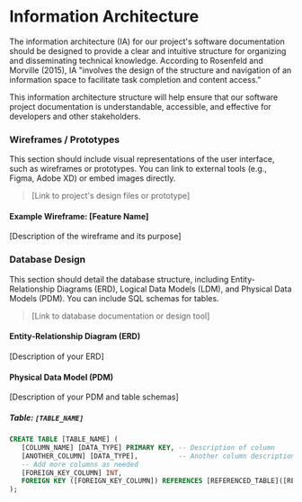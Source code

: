 # Information Architecture

The information architecture (IA) for our project's software documentation should be designed to provide a clear and intuitive structure for organizing and disseminating technical knowledge. According to Rosenfeld and Morville (2015), IA "involves the design of the structure and navigation of an information space to facilitate task completion and content access."

This information architecture structure will help ensure that our software project documentation is understandable, accessible, and effective for developers and other stakeholders.

### Wireframes / Prototypes

This section should include visual representations of the user interface, such as wireframes or prototypes. You can link to external tools (e.g., Figma, Adobe XD) or embed images directly.

> [Link to project's design files or prototype]

#### Example Wireframe: [Feature Name]

[Description of the wireframe and its purpose]

<!-- You can embed images here or link to external wireframe tools. Example: -->
<!-- ![Example Wireframe Image](images/your-wireframe-image.png) -->

### Database Design

This section should detail the database structure, including Entity-Relationship Diagrams (ERD), Logical Data Models (LDM), and Physical Data Models (PDM). You can include SQL schemas for tables.

> [Link to database documentation or design tool]

#### Entity-Relationship Diagram (ERD)

[Description of your ERD]

<!-- You can embed images here or link to external ERD tools. Example: -->
<!-- ![ERD Image](images/your-erd-image.png) -->

#### Physical Data Model (PDM)

[Description of your PDM and table schemas]

##### Table: `[TABLE_NAME]`

```sql
CREATE TABLE [TABLE_NAME] (
   [COLUMN_NAME] [DATA_TYPE] PRIMARY KEY, -- Description of column
   [ANOTHER_COLUMN] [DATA_TYPE],          -- Another column description
   -- Add more columns as needed
   [FOREIGN_KEY_COLUMN] INT,
   FOREIGN KEY ([FOREIGN_KEY_COLUMN]) REFERENCES [REFERENCED_TABLE]([REFERENCED_COLUMN])
);
```
